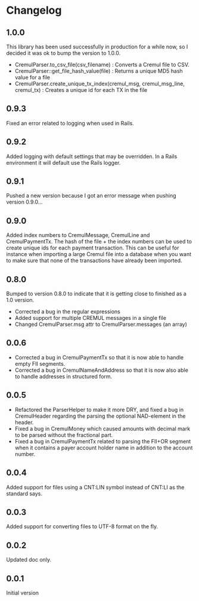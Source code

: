 # Changelog

## 1.0.0

This library has been used successfully in production for a while now, so I decided it was ok to bump the
version to 1.0.0. 

- CremulParser.to_csv_file(csv_filename) : Converts a Cremul file to CSV.
- CremulParser::get_file_hash_value(file) : Returns a unique MD5 hash value for a file
- CremulParser.create_unique_tx_index(cremul_msg, cremul_msg_line, cremul_tx) : Creates a unique id for each TX in the file  

## 0.9.3

Fixed an error related to logging when used in Rails.

## 0.9.2

Added logging with default settings that may be overridden. In a Rails environment it will default use
the Rails logger.

## 0.9.1

Pushed a new version because I got an error message when pushing version 0.9.0...

## 0.9.0

Added index numbers to CremulMessage, CremulLine and CremulPaymentTx. The hash of the file +
the index numbers can be used to create unique ids for each payment transaction. This can be
useful for instance when importing a large Cremul file into a database when you want to make
sure that none of the transactions have already been imported.

## 0.8.0

Bumped to version 0.8.0 to indicate that it is getting close to finished as a 1.0 version.
 
- Corrected a bug in the regular expressions
- Added support for multiple CREMUL messages in a single file
- Changed CremulParser.msg attr to CremulParser.messages (an array) 

## 0.0.6

- Corrected a bug in CremulPaymentTx so that it is now able to handle empty FII segments.
- Corrected a bug in CremulNameAndAddress so that it is now also able to handle addresses in structured form.

## 0.0.5

- Refactored the ParserHelper to make it more DRY, and fixed a bug in CremulHeader regarding the parsing the 
optional NAD-element in the header. 
- Fixed a bug in CremulMoney which caused amounts with decimal mark to be parsed without the fractional part.
- Fixed a bug in CremulPaymentTx related to parsing the FII+OR segment when it contains a payer 
account holder name in addition to the account number.

## 0.0.4

Added support for files using a CNT:LIN symbol instead of CNT:LI as the standard says.

## 0.0.3

Added support for converting files to UTF-8 format on the fly.

## 0.0.2

Updated doc only.

## 0.0.1

Initial version